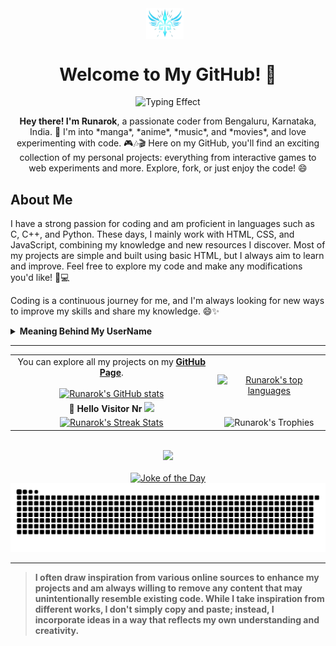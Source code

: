 <div align="center">
    <img src="Logo.png" alt="Runarok Logo" width="60" style="vertical-align: middle; padding-right: 10px;">
    <h1>Welcome to My GitHub! 👋</h1>
    <img src="https://readme-typing-svg.herokuapp.com/?font=Righteous&size=35&center=true&vCenter=true&width=500&height=70&duration=4000&lines=Hi+There!+I'm+Runarok!;" alt="Typing Effect" />
</div>

<p align="center">
    <strong>Hey there! I'm Runarok</strong>, a passionate coder from Bengaluru, Karnataka, India. 🚀  
    I'm into *manga*, *anime*, *music*, and *movies*, and love experimenting with code. 🎮🎶🎬  
    Here on my GitHub, you'll find an exciting collection of my personal projects: everything from interactive games to web experiments and more. Explore, fork, or just enjoy the code! 😄
</p>

## About Me

I have a strong passion for coding and am proficient in languages such as C, C++, and Python. These days, I mainly work with HTML, CSS, and JavaScript, combining my knowledge and new resources I discover. Most of my projects are simple and built using basic HTML, but I always aim to learn and improve. Feel free to explore my code and make any modifications you'd like! 🎨💻

Coding is a continuous journey for me, and I'm always looking for new ways to improve my skills and share my knowledge. 😄✨

<details>
  <summary><strong>Meaning Behind My UserName</strong></summary><br>
  
**"Runarok"** is a combination of two Norse elements:

- **Runar**: Derived from the word "rún" (meaning "rune" or "mystery" in Old Norse), often associated with ancient symbols used for divination, magic, and wisdom.
- **Rok**: A variation of the word "rök," meaning "fate" or "doom" in Old Norse, often referring to a significant, transformative event, like the end of the world (Ragnarök).

**"Runarok"** can be interpreted as:

- The **fate of runes** or the **mystery of fate**, combining ancient wisdom and the inevitability of destiny.
- A powerful, mystical force that brings about change or destruction, evoking images of an inevitable and profound event, like the cataclysmic events in Norse mythology (**Ragnarök**).

**"RunarokHrafn"** is used in some of my profiles, and it adds another element:

- **Hrafn**: Meaning "raven" in Old Norse, this bird is often associated with wisdom, knowledge, and prophecy in Norse mythology. Ravens were considered messengers, often linked to the gods, especially Odin, who had two ravens, Huginn (thought) and Muninn (memory).

Together, **"RunarokHrafn"** can be interpreted as:

- The **mystery of fate** combined with the **wisdom and prophecy of the raven**, suggesting a powerful force that knows and sees the course of destiny.
- A symbolic blend of ancient wisdom, fate, and the watchful eye of the raven, always observing the unfolding of events.
  
</details>

---

<table align="center">
  <tr>
    <td align="center">
      You can explore all my projects on my <strong><a href="https://runarok.github.io/">GitHub Page</a></strong>.
      <br><br>
      <a href="https://github.com/Runarok/">
        <img src="https://github-readme-stats.vercel.app/api?username=Runarok&theme=react&count_private=true&hide=prs,issues&show_icons=true" alt="Runarok's GitHub stats">
      </a>
    </td>
    <td rowspan="2" align="center">
      <a href="https://github.com/Runarok/">
        <img src="https://github-readme-stats-one-bice.vercel.app/api/top-langs/?username=Runarok&langs_count=10&count_private=true&theme=react&role=OWNER,ORGANIZATION_MEMBER,COLLABORATOR" alt="Runarok's top languages">
      </a>
    </td>
  </tr>
  <tr>
    <td align="center">
      <strong>👋 Hello Visitor Nr</strong>
      <img src="https://profile-counter.glitch.me/Runarok/count.svg?" />
    </td>
  </tr>
  <tr>
    <td align="center">
      <a href="https://github.com/runarok">
        <img src="https://github-readme-streak-stats.herokuapp.com?user=runarok&theme=react&background=00000000&hide_border=true&date_format=M%20j%5B%2C%20Y%5D" alt="Runarok's Streak Stats" width="80%" />
      </a>
    </td>
    <td align="center">
      <img src="https://github-profile-trophy.vercel.app/?username=Runarok&theme=react&no-frame=true&column=2&row=1&rank=SSS,SS,S,A,B,C&repo=created,commits" alt="Runarok's Trophies">
    </td>
  </tr>
</table>

<br>

<div align="center">
  <img src="https://quotes-github-readme.vercel.app/api?type=horizontal&theme=react" />
</div>

<br>

<div align="center">
    <a href="https://github.com/Runarok/">
        <img src="https://readme-jokes.vercel.app/api?theme=react" alt="Joke of the Day" />
    </a>
</div>

<div align="center">
  <picture>
    <source media="(prefers-color-scheme: dark)" srcset="https://raw.githubusercontent.com/Runarok/Runarok/Snake/github-snake-dark.svg" />
    <source media="(prefers-color-scheme: light)" srcset="https://raw.githubusercontent.com/Runarok/Runarok/Snake/github-snake.svg" />
    <img alt="github-snake" src="https://raw.githubusercontent.com/Runarok/Runarok/Snake/github-snake.svg" />
  </picture>
</div>

---

> **I often draw inspiration from various online sources to enhance my projects and am always willing to remove any content that may unintentionally resemble existing code. While I take inspiration from different works, I don't simply copy and paste; instead, I incorporate ideas in a way that reflects my own understanding and creativity.**

<!--
---
## GitHub Stats

<div align="center">
  <a href="https://github.com/runarok"><img height="180em" src="https://github-readme-stats.vercel.app/api/?username=runarok&show_icons=true&theme=react&background=00000000&include_all_commits=true&count_private=true&hide=prs&border_radius=10&hide_title=true"></a> &nbsp; &nbsp;
  <a href="https://github.com/runarok"><img height="180em" src="https://github-readme-stats.vercel.app/api/top-langs/?username=runarok&layout=compact&langs_count=6&theme=react&background=00000000&border_radius=10"></a>
  <a href="https://github.com/runarok"><img src="https://github-readme-streak-stats.herokuapp.com?user=runarok&theme=react&background=00000000&hide_border=true&date_format=M%20j%5B%2C%20Y%5D" alt="runarok" width="80%"/></a>
</div>
-->
